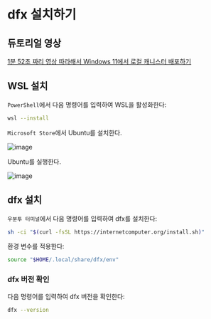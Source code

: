 # dfx 설치하기

## 듀토리얼 영상

[1분 52초 짜리 영상 따라해서 Windows 11에서 로컬 캐니스터 배포하기](https://youtu.be/Mxel1usC5TM)

## WSL 설치

`PowerShell`에서 다음 명령어를 입력하여 WSL을 활성화한다:

```bash
wsl --install
```

`Microsoft Store`에서 Ubuntu를 설치한다.

![image](https://github.com/IDKNWHORU/icp/assets/49608580/d282eccd-9c27-499e-af98-daf2bc12d738)

Ubuntu를 실행한다.

![image](https://github.com/IDKNWHORU/icp/assets/49608580/3cb97441-0487-4579-96aa-f100de615902)

## dfx 설치

`우분투 터미널`에서 다음 명령어를 입력하여 dfx를 설치한다:

```bash
sh -ci "$(curl -fsSL https://internetcomputer.org/install.sh)"
```

환경 변수를 적용한다:

```bash
source "$HOME/.local/share/dfx/env"
```

### dfx 버전 확인

다음 명령어를 입력하여 dfx 버전을 확인한다:

```bash
dfx --version
```
